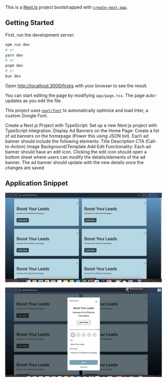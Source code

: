 This is a [Next.js](https://nextjs.org/) project bootstrapped with [`create-next-app`](https://github.com/vercel/next.js/tree/canary/packages/create-next-app).

## Getting Started

First, run the development server:

```bash
npm run dev
# or
yarn dev
# or
pnpm dev
# or
bun dev
```

Open [http://localhost:3000/firstjs](http://localhost:3000) with your browser to see the result.

You can start editing the page by modifying `app/page.tsx`. The page auto-updates as you edit the file.

This project uses [`next/font`](https://nextjs.org/docs/basic-features/font-optimization) to automatically optimize and load Inter, a custom Google Font.

Create a Next.js Project with TypeScript:
Set up a new Next.js project with TypeScript integration.
Display Ad Banners on the Home Page:
Create a list of ad banners on the homepage (Power this using JSON list).
Each ad banner should include the following elements:
Title
Description
CTA (Call-to-Action)
Image
Background/Template
Add Edit Functionality:
Each ad banner should have an edit icon.
Clicking the edit icon should open a bottom sheet where users can modify the details/elements of the ad banner.
The ad banner should update with the new details once the changes are saved

## Application Snippet
![alt text](<Snip_TEMP0001 2.PNG>)


![alt text](<Snip_TEMP0001 3.PNG>)
